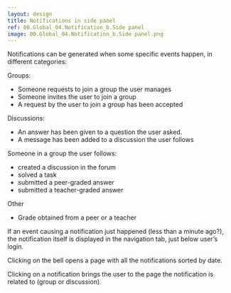 ```yaml
---
layout: design
title: Notifications in side panel
ref: 00.Global_04.Notification_b.Side panel
image: 00.Global_04.Notification_b.Side panel.png
---
```


Notifications can be generated when some specific events happen, in different categories:

Groups:
- Someone requests to join a group the user manages
- Someone invites the user to join a group
- A request by the user to join a group has been accepted

Discussions:
- An answer has been given to a question the user asked.
- A message has been added to a discussion the user follows

Someone in a group the user follows:
- created a discussion in the forum
- solved a task
- submitted a peer-graded answer
- submitted a teacher-graded answer

Other
- Grade obtained from a peer or a teacher

If an event causing a notification just happened (less than a minute ago?), the notification itself is displayed in the navigation tab, just below user’s login.

Clicking on the bell opens a page with all the notifications sorted by date.

Clicking on a notification brings the user to the page the notification is related to (group or discussion).
